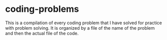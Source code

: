 # coding-problems
This is a compilation of every coding problem that I have solved for practice with problem solving. It is organized by a file of the name of the problem and then the actual file of the code.
